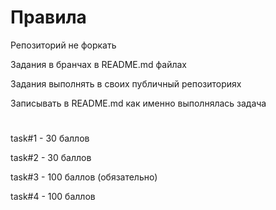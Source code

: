 # Правила

Репозиторий не форкать


Задания в бранчах в README.md файлах


Задания выполнять в своих публичный репозиториях


Записывать в README.md как именно выполнялась задача

#
task#1 - 30 баллов


task#2 - 30 баллов


task#3 - 100 баллов (обязательно)


task#4 - 100 баллов
